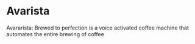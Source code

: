 # Avarista
Avararista: Brewed to perfection is a voice activated coffee machine that automates the entire brewing of coffee
